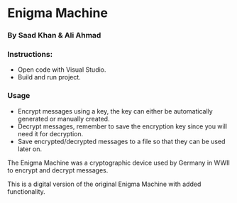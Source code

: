 # Enigma Machine
### By Saad Khan & Ali Ahmad
### Instructions:
* Open code with Visual Studio.
* Build and run project.

### Usage
* Encrypt messages using a key, the key can either be automatically generated or manually created.
* Decrypt messages, remember to save the encryption key since you will need it for decryption.
* Save encrypted/decrypted messages to a file so that they can be used later on.

The Enigma Machine was a cryptographic device used by Germany in WWII to encrypt and decrypt messages.

This is a digital version of the original Enigma Machine with added functionality.
